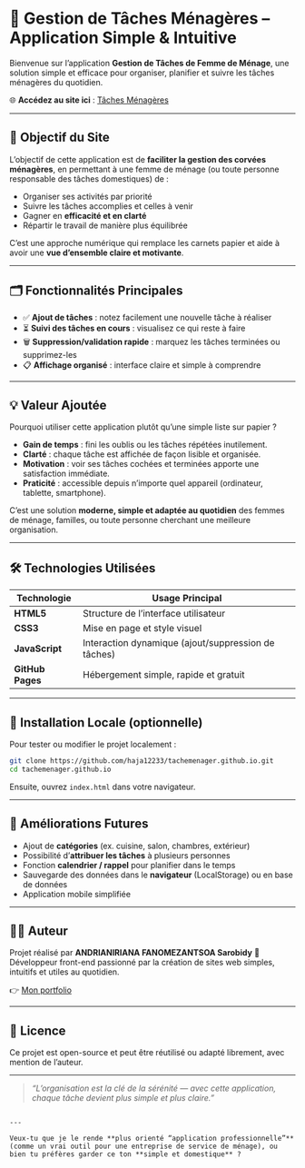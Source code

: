 # 🧹 Gestion de Tâches Ménagères – Application Simple & Intuitive

Bienvenue sur l’application **Gestion de Tâches de Femme de Ménage**, une solution simple et efficace pour organiser, planifier et suivre les tâches ménagères du quotidien.  

🌐 **Accédez au site ici** : [Tâches Ménagères](https://haja12233.github.io/tachemenager.github.io/)

---

## 🎯 Objectif du Site

L’objectif de cette application est de **faciliter la gestion des corvées ménagères**, en permettant à une femme de ménage (ou toute personne responsable des tâches domestiques) de :  
- Organiser ses activités par priorité  
- Suivre les tâches accomplies et celles à venir  
- Gagner en **efficacité et en clarté**  
- Répartir le travail de manière plus équilibrée  

C’est une approche numérique qui remplace les carnets papier et aide à avoir une **vue d’ensemble claire et motivante**.

---

## 🗂 Fonctionnalités Principales

- ✅ **Ajout de tâches** : notez facilement une nouvelle tâche à réaliser  
- ⏳ **Suivi des tâches en cours** : visualisez ce qui reste à faire  
- 🗑️ **Suppression/validation rapide** : marquez les tâches terminées ou supprimez-les  
- 📋 **Affichage organisé** : interface claire et simple à comprendre  

---

## 💡 Valeur Ajoutée

Pourquoi utiliser cette application plutôt qu’une simple liste sur papier ?  

- **Gain de temps** : fini les oublis ou les tâches répétées inutilement.  
- **Clarté** : chaque tâche est affichée de façon lisible et organisée.  
- **Motivation** : voir ses tâches cochées et terminées apporte une satisfaction immédiate.  
- **Praticité** : accessible depuis n’importe quel appareil (ordinateur, tablette, smartphone).  

C’est une solution **moderne, simple et adaptée au quotidien** des femmes de ménage, familles, ou toute personne cherchant une meilleure organisation.

---

## 🛠️ Technologies Utilisées

| Technologie  | Usage Principal                           |
|--------------|-------------------------------------------|
| **HTML5**    | Structure de l’interface utilisateur      |
| **CSS3**     | Mise en page et style visuel              |
| **JavaScript** | Interaction dynamique (ajout/suppression de tâches) |
| **GitHub Pages** | Hébergement simple, rapide et gratuit |

---

## 🚀 Installation Locale (optionnelle)

Pour tester ou modifier le projet localement :  

```bash
git clone https://github.com/haja12233/tachemenager.github.io.git
cd tachemenager.github.io
````

Ensuite, ouvrez `index.html` dans votre navigateur.

---

## 🔮 Améliorations Futures

* Ajout de **catégories** (ex. cuisine, salon, chambres, extérieur)
* Possibilité d’**attribuer les tâches** à plusieurs personnes
* Fonction **calendrier / rappel** pour planifier dans le temps
* Sauvegarde des données dans le **navigateur** (LocalStorage) ou en base de données
* Application mobile simplifiée

---

## 👨‍💻 Auteur

Projet réalisé par **ANDRIANIRIANA FANOMEZANTSOA Sarobidy**
🎨 Développeur front-end passionné par la création de sites web simples, intuitifs et utiles au quotidien.

👉 [Mon portfolio](https://haja12233.github.io/portfolio.github.io/)

---

## 📜 Licence

Ce projet est open-source et peut être réutilisé ou adapté librement, avec mention de l’auteur.

---

> *“L’organisation est la clé de la sérénité — avec cette application, chaque tâche devient plus simple et plus claire.”*

```

---

Veux-tu que je le rende **plus orienté “application professionnelle”** (comme un vrai outil pour une entreprise de service de ménage), ou bien tu préfères garder ce ton **simple et domestique** ?
```
